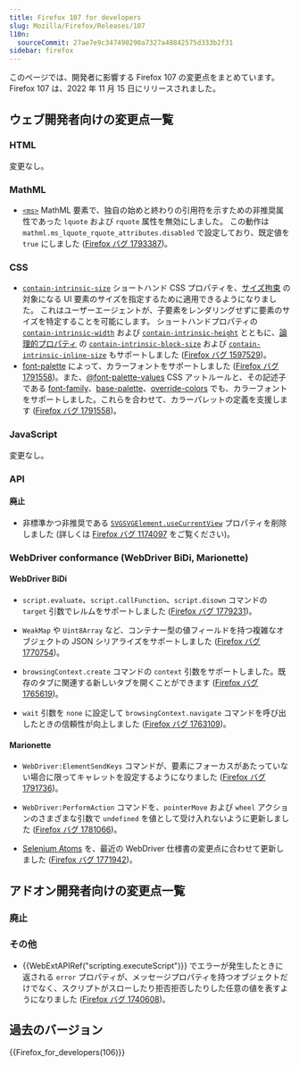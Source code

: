 ```yaml
---
title: Firefox 107 for developers
slug: Mozilla/Firefox/Releases/107
l10n:
  sourceCommit: 27ae7e9c347490290a7327a48842575d333b2f31
sidebar: firefox
---
```


このページでは、開発者に影響する Firefox 107 の変更点をまとめています。Firefox 107 は、2022 年 11 月 15 日にリリースされました。

## ウェブ開発者向けの変更点一覧

### HTML

変更なし。

### MathML

- [`<ms>`](/ja/docs/Web/MathML/Reference/Element/ms) MathML 要素で、独自の始めと終わりの引用符を示すための非推奨属性であった `lquote` および `rquote` 属性を無効にしました。
  この動作は `mathml.ms_lquote_rquote_attributes.disabled` で設定しており、既定値を `true` にしました ([Firefox バグ 1793387](https://bugzil.la/1793387))。

### CSS

- [`contain-intrinsic-size`](/ja/docs/Web/CSS/contain-intrinsic-size) ショートハンド CSS プロパティを、[サイズ拘束](/ja/docs/Web/CSS/CSS_containment#%e3%82%b5%e3%82%a4%e3%82%ba%e6%8b%98%e6%9d%9f) の対象になる UI 要素のサイズを指定するために適用できるようになりました。
  これはユーザーエージェントが、子要素をレンダリングせずに要素のサイズを特定することを可能にします。
  ショートハンドプロパティの [`contain-intrinsic-width`](/ja/docs/Web/CSS/contain-intrinsic-width) および [`contain-intrinsic-height`](/ja/docs/Web/CSS/contain-intrinsic-height) とともに、[論理的プロパティ](/ja/docs/Web/CSS/CSS_logical_properties_and_values) の [`contain-intrinsic-block-size`](/ja/docs/Web/CSS/contain-intrinsic-block-size) および [`contain-intrinsic-inline-size`](/ja/docs/Web/CSS/contain-intrinsic-inline-size) もサポートしました ([Firefox バグ 1597529](https://bugzil.la/1597529))。
- [font-palette](/ja/docs/Web/CSS/font-palette) によって、カラーフォントをサポートしました ([Firefox バグ 1791558](https://bugzil.la/1791558))。また、[@font-palette-values](/ja/docs/Web/CSS/@font-palette-values) CSS アットルールと、その記述子である [font-family](/ja/docs/Web/CSS/@font-palette-values/font-family)、[base-palette](/ja/docs/Web/CSS/@font-palette-values/base-palette)、[override-colors](/ja/docs/Web/CSS/@font-palette-values/override-colors) でも、カラーフォントをサポートしました。これらを合わせて、カラーパレットの定義を支援します ([Firefox バグ 1791558](https://bugzil.la/1791558))。

### JavaScript

変更なし。

### API

#### 廃止

- 非標準かつ非推奨である [`SVGSVGElement.useCurrentView`](/ja/docs/Web/API/SVGSVGElement#svgsvgelement.usecurrentview) プロパティを削除しました (詳しくは [Firefox バグ 1174097](https://bugzil.la/1174097) をご覧ください)。

### WebDriver conformance (WebDriver BiDi, Marionette)

#### WebDriver BiDi

- `script.evaluate`、`script.callFunction`、`script.disown` コマンドの `target` 引数でレルムをサポートしました ([Firefox バグ 1779231](https://bugzil.la/1779231))。

- `WeakMap` や `Uint8Array` など、コンテナー型の値フィールドを持つ複雑なオブジェクトの JSON シリアライズをサポートしました ([Firefox バグ 1770754](https://bugzil.la/1770754))。

- `browsingContext.create` コマンドの `context` 引数をサポートしました。既存のタブに関連する新しいタブを開くことができます ([Firefox バグ 1765619](https://bugzil.la/1765619))。

- `wait` 引数を `none` に設定して `browsingContext.navigate` コマンドを呼び出したときの信頼性が向上しました ([Firefox バグ 1763109](https://bugzil.la/1763109))。

#### Marionette

- `WebDriver:ElementSendKeys` コマンドが、要素にフォーカスがあたっていない場合に限ってキャレットを設定するようになりました ([Firefox バグ 1791736](https://bugzil.la/1791736))。

- `WebDriver:PerformAction` コマンドを、`pointerMove` および `wheel` アクションのさまざまな引数で `undefined` を値として受け入れないように更新しました ([Firefox バグ 1781066](https://bugzil.la/1781066))。

- [Selenium Atoms](https://firefox-source-docs.mozilla.org/testing/marionette/SeleniumAtoms.html) を、最近の WebDriver 仕様書の変更点に合わせて更新しました ([Firefox バグ 1771942](https://bugzil.la/1771942))。

## アドオン開発者向けの変更点一覧

### 廃止

### その他

- {{WebExtAPIRef("scripting.executeScript")}} でエラーが発生したときに返される `error` プロパティが、メッセージプロパティを持つオブジェクトだけでなく、スクリプトがスローしたり拒否拒否したりした任意の値を表すようになりました ([Firefox バグ 1740608](https://bugzil.la/1740608))。

## 過去のバージョン

{{Firefox_for_developers(106)}}

